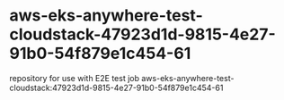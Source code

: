 # aws-eks-anywhere-test-cloudstack-47923d1d-9815-4e27-91b0-54f879e1c454-61
repository for use with E2E test job aws-eks-anywhere-test-cloudstack:47923d1d-9815-4e27-91b0-54f879e1c454-61
